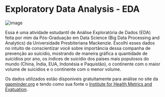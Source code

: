 # Exploratory Data Analysis - EDA
![image](https://user-images.githubusercontent.com/59674194/192119419-bf5a0638-39c2-4fef-bf26-427d0eddc440.png)

Essa é uma atividade estudantil de Análise Exploratória de Dados (EDA) feita por mim da Pós-Graduação em Data Science (Big Data Processing and Analytics) da Universidade Presbiteriana Mackenzie. Escolhi esses dados no intuito de conscientizar você sobre importância dessa companha de prevenção ao suicídio, mostrando de maneira gráfica a  quantidade de suicídios por ano, os índices de suicídio dos países mais populosos do mundo (China, Índia, EUA, Indonésia e Paquistão), o continente com o maior volume de suicídios e o continente com o menor volume.

Os dados utilizados estão disponíveis gratuitamente para análise no site da [gapminder.org](https://www.gapminder.org/) e tendo como sua fonte o [Institute for Health Metrics and Evatuation](https://www.healthdata.org/).
